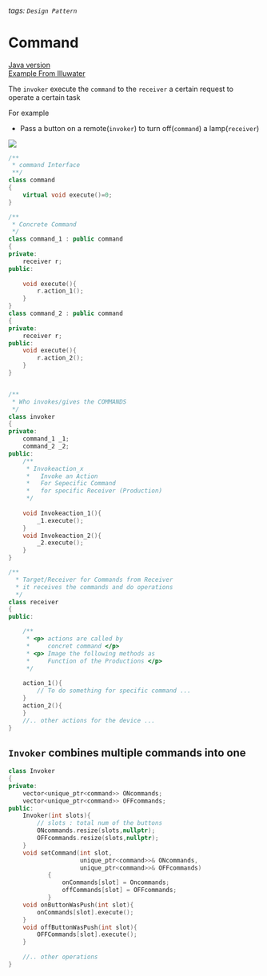 ###### tags: `Design Pattern`
# Command
[Java version](https://github.com/CyC2018/CS-Notes/blob/master/notes/%E8%AE%BE%E8%AE%A1%E6%A8%A1%E5%BC%8F%20-%20%E5%91%BD%E4%BB%A4.md)   
[Example From Illuwater](https://github.com/iluwatar/java-design-patterns/tree/master/command)    
  
The `invoker` execute the `command` to the `receiver` a certain request to operate a certain task

For example
- Pass a button on a remote(`invoker`) to turn off(`command`) a lamp(`receiver`)

![](https://i.imgur.com/j3u2Wol.png)

```cpp
/** 
 * command Interface 
 **/
class command
{
    virtual void execute()=0;
}

/**
 * Concrete Command
 */
class command_1 : public command
{
private:
    receiver r;
public:
    
    void execute(){
        r.action_1();
    }
}
class command_2 : public command
{
private:
    receiver r;
public:
    void execute(){
        r.action_2();
    }
}


/** 
 * Who invokes/gives the COMMANDS
 */
class invoker 
{
private:
    command_1 _1;
    command_2 _2;
public:
    /**
     * Invokeaction_x
     *   Invoke an Action
     *   For Sepecific Command 
     *   for specific Receiver (Production)
     */
     
    void Invokeaction_1(){
        _1.execute();
    }
    void Invokeaction_2(){
        _2.execute();
    }
}

/**
  * Target/Receiver for Commands from Receiver 
  * it receives the commands and do operations
  */
class receiver
{
public:

    /**
     * <p> actions are called by
     *     concret command </p>
     * <p> Image the following methods as 
     *     Function of the Productions </p>
     */ 
     
    action_1(){
        // To do something for specific command ...
    }
    action_2(){
    }
    //.. other actions for the device ...
}
```



## `Invoker` combines multiple commands into one

```cpp
class Invoker
{
private:
    vector<unique_ptr<command>> ONcommands;
    vector<unique_ptr<command>> OFFcommands;
public:
    Invoker(int slots){
        // slots : total num of the buttons
        ONcommands.resize(slots,nullptr);
        OFFcommands.resize(slots,nullptr);
    }
    void setCommand(int slot, 
                    unique_ptr<command>>& ONcommands,
                    unique_ptr<command>>& OFFcommands)
           {
               onCommands[slot] = Oncommands;
               offCommands[slot] = OFFcommands;
           }
    void onButtonWasPush(int slot){
        onCommands[slot].execute();
    }
    void offButtonWasPush(int slot){
        OFFCommands[slot].execute();
    }
    
    //.. other operations
}
```

